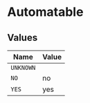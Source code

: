 # Automatable


## Values

| Name      | Value     |
| --------- | --------- |
| `UNKNOWN` |           |
| `NO`      | no        |
| `YES`     | yes       |